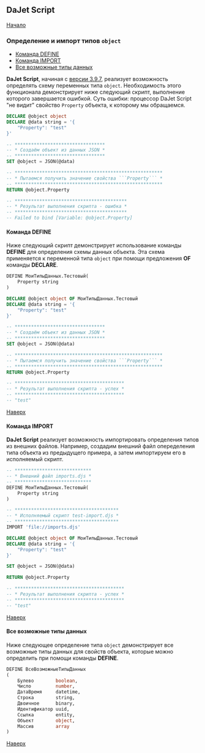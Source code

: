 ## DaJet Script

[Начало](https://github.com/zhichkin/dajet/tree/main/doc/dajet-script/README.md)

### Определение и импорт типов ```object```

- [Команда DEFINE](#команда-define)
- [Команда IMPORT](#команда-import)
- [Все возможные типы данных](#все-возможные-типы-данных)

**DaJet Script**, начиная с [версии 3.9.7](https://github.com/zhichkin/dajet/releases/tag/dajet-3.9.7), реализует возможность определять схему переменных типа ```object```. Необходимость этого функционала демонстрирует ниже следующий скрипт, выполнение которого завершается ошибкой. Суть ошибки: процессор DaJet Script "не видит" свойство ```Property``` объекта, к которому мы обращаемся.

```SQL
DECLARE @object object
DECLARE @data string = '{
    "Property": "test"
}'

-- *********************************
-- * Создаём объект из данных JSON *
-- *********************************
SET @object = JSON(@data)

-- ******************************************************
-- * Пытаемся получить значение свойства ```Property``` *
-- ******************************************************
RETURN @object.Property

-- *****************************************
-- * Результат выполнения скрипта - ошибка *
-- *****************************************
-- Failed to bind [Variable: @object.Property]
```

#### Команда DEFINE

Ниже следующий скрипт демонстрирует использование команды **DEFINE** для определения схемы данных объекта. Эта схема применяется к переменной типа ```object``` при помощи предложения **OF** команды **DECLARE**.

```SQL
DEFINE МоиТипыДанных.Тестовый(
    Property string
)

DECLARE @object object OF МоиТипыДанных.Тестовый
DECLARE @data string = '{
    "Property": "test"
}'

-- *********************************
-- * Создаём объект из данных JSON *
-- *********************************
SET @object = JSON(@data)

-- ******************************************************
-- * Пытаемся получить значение свойства ```Property``` *
-- ******************************************************
RETURN @object.Property

-- ****************************************
-- * Результат выполнения скрипта - успех *
-- ****************************************
-- "test"
```

[Наверх](#определение-и-импорт-типов-object)

#### Команда IMPORT

**DaJet Script** реализует возможность импортировать определения типов из внешних файлов. Например, создадим внешний файл опеределения типа объекта из предыдущего примера, а затем импортируем его в исполняемый скрипт.

```SQL
-- ****************************
-- * Внешний файл imports.djs *
-- ****************************
DEFINE МоиТипыДанных.Тестовый(
    Property string
)
```

```SQL
-- **************************************
-- * Исполняемый скрипт test-import.djs *
-- **************************************
IMPORT 'file://imports.djs'

DECLARE @object object OF МоиТипыДанных.Тестовый
DECLARE @data string = '{
    "Property": "test"
}'

SET @object = JSON(@data)

RETURN @object.Property

-- ****************************************
-- * Результат выполнения скрипта - успех *
-- ****************************************
-- "test"
```

[Наверх](#определение-и-импорт-типов-object)

#### Все возможные типы данных

Ниже следующее определение типа ```object``` демонстрирует все возможные типы данных для свойств объекта, которые можно определить при помощи команды **DEFINE**.

```SQL
DEFINE ВсеВозможныеТипыДанных
(
    Булево        boolean,
    Число         number,
    ДатаВремя     datetime,
    Строка        string,
    Двоичное      binary,
    Идентификатор uuid,
    Ссылка        entity,
    Объект        object,
    Массив        array
)
```

[Наверх](#определение-и-импорт-типов-object)
